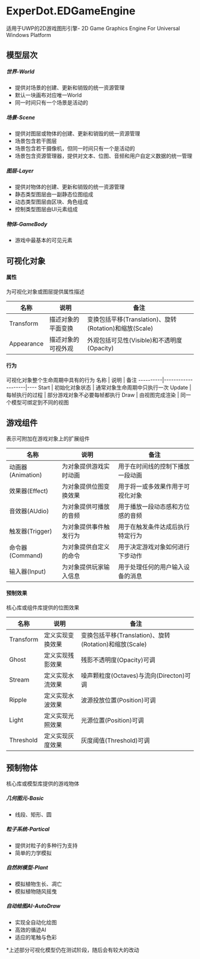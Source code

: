 # ExperDot.EDGameEngine
适用于UWP的2D游戏图形引擎- 2D Game Graphics Engine For Universal Windows Platform

## 模型层次
##### 世界-World
- 提供对场景的创建、更新和销毁的统一资源管理
- 默认一块画布对应唯一World
- 同一时间只有一个场景是活动的

##### 场景-Scene
- 提供对图层或物体的创建、更新和销毁的统一资源管理
- 场景包含若干图层
- 场景包含若干摄像机，但同一时间只有一个是活动的
- 场景包含资源管理器，提供对文本、位图、音频和用户自定义数据的统一管理

##### 图层-Layer
- 提供对物体的创建、更新和销毁的统一资源管理
- 静态类型图层由一副静态位图组成
- 动态类型图层由区块、角色组成
- 控制类型图层由UI元素组成

##### 物体-GameBody
- 游戏中最基本的可见元素

## 可视化对象
#### 属性
为可视化对象或图层提供属性描述

名称      | 说明               | 备注
----------|--------------------|----
Transform | 描述对象的平面变换 | 变换包括平移(Translation)、旋转(Rotation)和缩放(Scale)
Appearance| 描述对象的可视外观 | 外观包括可见性(Visible)和不透明度(Opacity)

#### 行为
可视化对象整个生命周期中具有的行为
名称      | 说明               | 备注
----------|--------------------|----
Start     | 初始化对象状态 | 通常对象生命周期中只执行一次
Update    | 每帧执行的过程 | 部分游戏对象不必要每帧都执行
Draw      | 由视图完成渲染 | 同一个模型可绑定到不同的视图

## 游戏组件
表示可附加在游戏对象上的扩展组件

名称                   | 说明                       | 备注
----------------------|--------------------------|----
动画器(Animation)| 为对象提供游戏实时动画     | 用于在时间线的控制下播放一段动画
效果器(Effect)   | 为对象提供位图变换效果     | 用于将一或多效果作用于可视化对象
音效器(AUdio)    | 为对象提供可播放的音频     | 用于播放一段动态感和方位感的音频
触发器(Trigger)  | 为对象提供事件触发行为     | 用于在触发条件达成后执行特定行为
命令器(Command)  | 为对象提供自定义的命令     | 用于决定游戏对象如何进行下步动作
输入器(Input)    | 为对象提供玩家输入信息     | 用于处理任何的用户输入设备的消息

#### 预制效果
核心库或组件库提供的位图效果

名称      | 说明                     | 备注
----------|--------------------------|----
Transform | 定义实现变换效果         | 变换包括平移(Translation)、旋转(Rotation)和缩放(Scale)
Ghost     | 定义实现残影效果         | 残影不透明度(Opacity)可调
Stream    | 定义实现水流效果         | 噪声颗粒度(Octaves)与流向(Directon)可调
Ripple    | 定义实现水波效果         | 波源投放位置(Position)可调
Light     | 定义实现光照效果         | 光源位置(Position)可调
Threshold | 定义实现灰度效果         | 灰度阈值(Threshold)可调

## 预制物体
核心库或模型库提供的游戏物体

##### 几何图元-Basic
- 线段、矩形、圆

##### 粒子系统-Partical
- 提供对粒子的多种行为支持
- 简单的力学模拟

##### 自然树模型-Plant
- 模拟植物生长、凋亡
- 模拟植物随风摇曳

##### 自动绘图AI-AutoDraw
- 实现全自动化绘图
- 高效的循迹AI
- 适应的笔触与色彩

*上述部分可视化模型仍在测试阶段，随后会有较大的改动
